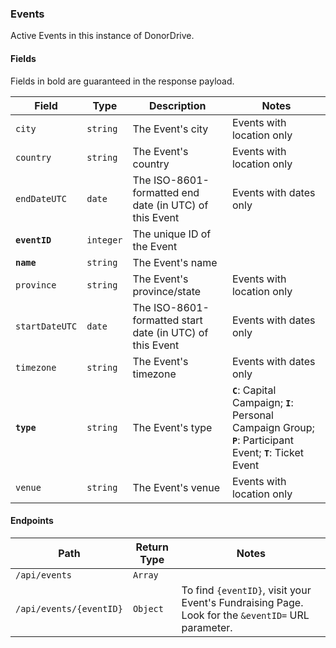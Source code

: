 ### Events
Active Events in this instance of DonorDrive.

#### Fields

Fields in bold are guaranteed in the response payload.

|Field|Type|Description|Notes|
|---|---|---|---|
|`city`|`string`|The Event's city|Events with location only|
|`country`|`string`|The Event's country|Events with location only|
|`endDateUTC`|`date`|The ISO-8601-formatted end date (in UTC) of this Event|Events with dates only|
|**`eventID`**|`integer`|The unique ID of the Event||
|**`name`**|`string`|The Event's name||
|`province`|`string`|The Event's province/state|Events with location only|
|`startDateUTC`|`date`|The ISO-8601-formatted start date (in UTC) of this Event|Events with dates only|
|`timezone`|`string`|The Event's timezone|Events with dates only|
|**`type`**|`string`|The Event's type|**`C`**: Capital Campaign; **`I`**: Personal Campaign Group; **`P`**: Participant Event; **`T`**: Ticket Event|
|`venue`|`string`|The Event's venue|Events with location only|

#### Endpoints

|Path|Return Type|Notes|
|---|---|---|
|`/api/events`|`Array`||
|`/api/events/{eventID}`|`Object`|To find `{eventID}`, visit your Event's Fundraising Page. Look for the `&eventID=` URL parameter.|